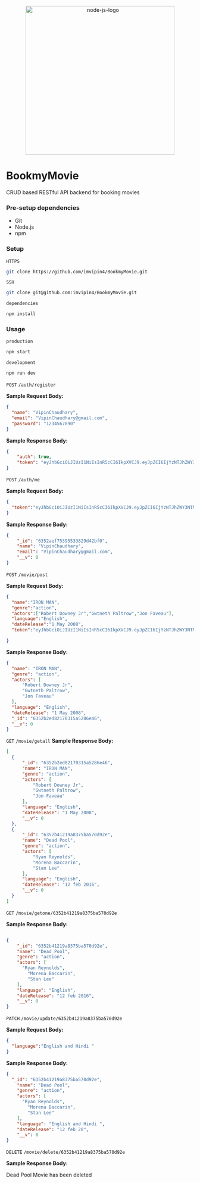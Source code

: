 <p align=center>
  <img src="https://cdn.freebiesupply.com/logos/thumbs/2x/nodejs-1-logo.png" alt="node-js-logo" height=400>
</p>

# BookmyMovie
CRUD based RESTful API backend for booking movies


### Pre-setup dependencies

- Git
- Node.js
- npm


### Setup

`HTTPS`

```bash
git clone https://github.com/imvipin4/BookmyMovie.git
```

`SSH`

```bash
git clone git@github.com:imvipin4/BookmyMovie.git
```

`dependencies`

```bash
npm install
```

### Usage

`production`

```bash
npm start
```

`development`

```bash
npm run dev
```


`POST` `/auth/register`


**Sample Request Body:**

```json
{
  "name": "VipinChaudhary",
  "email": "VipinChaudhary@gmail.com",
  "password": "1234567890"
}
```

**Sample Response Body:**

```json
{
    "auth": true,
    "token": "eyJhbGciOiJIUzI1NiIsInR5cCI6IkpXVCJ9.eyJpZCI6IjYzNTJhZWY3NTM5NTUzMzgyOWQ0MmJmMCIsImlhdCI6MTY2NjM2MzEyNywiZXhwIjoxNjY2NDQ5NTI3fQ.F-7XILwlE1Y3jCtXkYmpKfeI7tQl9bPG3vwEC_fBXo0"
}
```

`POST` `/auth/me`

**Sample Request Body:**

```json
{
  "token":"eyJhbGciOiJIUzI1NiIsInR5cCI6IkpXVCJ9.eyJpZCI6IjYzNTJhZWY3NTM5NTUzMzgyOWQ0MmJmMCIsImlhdCI6MTY2NjM2MzYzNCwiZXhwIjoxNjY2NDUwMDM0fQ.G4lnbHlrMGOiJBF09td8zgLemsoQw2CxdK6xzqf1pyM"
}

```

**Sample Response Body:**
```json
{
    "_id": "6352aef75395533829d42bf0",
    "name": "VipinChaudhary",
    "email": "VipinChaudhary@gmail.com",
    "__v": 0
}
```


`POST` `/movie/post`

**Sample Request Body:**
```json
{
  "name":"IRON MAN",
  "genre":"action",
  "actors":["Robert Downey Jr","Gwtneth Paltrow","Jon Faveau"],
  "language":"English",
  "dateRelease":"1 May 2008",
  "token":"eyJhbGciOiJIUzI1NiIsInR5cCI6IkpXVCJ9.eyJpZCI6IjYzNTJhZWY3NTM5NTUzMzgyOWQ0MmJmMCIsImlhdCI6MTY2NjM2MzYzNCwiZXhwIjoxNjY2NDUwMDM0fQ.G4lnbHlrMGOiJBF09td8zgLemsoQw2CxdK6xzqf1pyM"

}

```
  **Sample Response Body:**
  ```json
{
    "name": "IRON MAN",
    "genre": "action",
    "actors": [
        "Robert Downey Jr",
        "Gwtneth Paltrow",
        "Jon Faveau"
    ],
    "language": "English",
    "dateRelease": "1 May 2008",
    "_id": "6352b2ed82170315a5286e46",
    "__v": 0
}
  ```
`GET` `/movie/getall`
 **Sample Response Body:**
  ```json
  [
    {
        "_id": "6352b2ed82170315a5286e46",
        "name": "IRON MAN",
        "genre": "action",
        "actors": [
            "Robert Downey Jr",
            "Gwtneth Paltrow",
            "Jon Faveau"
        ],
        "language": "English",
        "dateRelease": "1 May 2008",
        "__v": 0
    },
    {
        "_id": "6352b41219a8375ba570d92e",
        "name": "Dead Pool",
        "genre": "action",
        "actors": [
            "Ryan Reynolds",
            "Morena Baccarin",
            "Stan Lee"
        ],
        "language": "English",
        "dateRelease": "12 feb 2016",
        "__v": 0
    }
]
  ```

`GET` `/movie/getone/6352b41219a8375ba570d92e`

**Sample Response Body:**

```json

{
    "_id": "6352b41219a8375ba570d92e",
    "name": "Dead Pool",
    "genre": "action",
    "actors": [
      "Ryan Reynolds",
        "Morena Baccarin",
        "Stan Lee"
    ],
    "language": "English",
    "dateRelease": "12 feb 2016",
    "__v": 0
}
   ```

`PATCH` `/movie/update/6352b41219a8375ba570d92e`

**Sample Request Body:**

```json
{
  "language":"English and Hindi "
}
```
**Sample Response Body:**

```json
{
  "_id": "6352b41219a8375ba570d92e",
    "name": "Dead Pool",
    "genre": "action",
    "actors": [
      "Ryan Reynolds",
        "Morena Baccarin",
        "Stan Lee"
    ],
    "language": "English and Hindi ",
    "dateRelease": "12 feb 20",
    "__v": 0
}
```

`DELETE` `/movie/delete/6352b41219a8375ba570d92e`

**Sample Response Body:**

Dead Pool Movie has been deleted